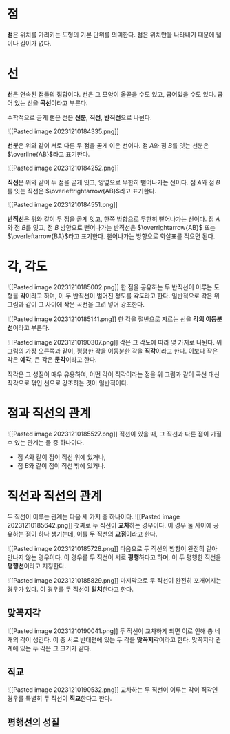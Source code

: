 # 점
**점**은 위치를 가리키는 도형의 기본 단위를 의미한다. 점은 위치만을 나타내기 때문에 넓이나 길이가 없다.
# 선
**선**은 연속된 점들의 집합이다. 선은 그 모양이 올곧을 수도 있고, 굽어있을 수도 있다. 굽어 있는 선을 **곡선**이라고 부른다.

수학적으로 곧게 뻗은 선은 **선분**, **직선**, **반직선**으로 나뉜다.

![[Pasted image 20231210184335.png]]

**선분**은 위와 같이 서로 다른 두 점을 곧게 이은 선이다. 점 $A$와 점 $B$를 잇는 선분은 $\overline{AB}$라고 표기한다.

![[Pasted image 20231210184252.png]]

**직선**은 위와 같이 두 점을 곧게 잇고, 양옆으로 무한히 뻗어나가는 선이다. 점 $A$와 점 $B$를 잇는 직선은 $\overleftrightarrow{AB}$라고 표기한다.

![[Pasted image 20231210184551.png]]

**반직선**은 위와 같이 두 점을 곧게 잇고, 한쪽 방향으로 무한히 뻗어나가는 선이다. 점 $A$와 점 $B$를 잇고, 점 $B$ 방향으로 뻗어나가는 반직선은 $\overrightarrow{AB}$ 또는 $\overleftarrow{BA}$라고 표기한다. 뻗어나가는 방향으로 화살표를 적으면 된다.
# 각, 각도
![[Pasted image 20231210185002.png]]
한 점을 공유하는 두 반직선이 이루는 도형을 **각**이라고 하며, 이 두 반직선이 벌어진 정도를 **각도**라고 한다. 일반적으로 각은 위 그림과 같이 그 사이에 작은 곡선을 그려 넣어 강조한다.

![[Pasted image 20231210185141.png]]
한 각을 절반으로 자르는 선을 **각의 이등분선**이라고 부른다.

![[Pasted image 20231210190307.png]]
각은 그 각도에 따라 몇 가지로 나뉜다. 위 그림의 가장 오른쪽과 같이, 평평한 각을 이등분한 각을 **직각**이라고 한다. 이보다 작은 각은 **예각**, 큰 각은 **둔각**이라고 한다.

직각은 그 성질이 매우 유용하여, 어떤 각이 직각이라는 점을 위 그림과 같이 곡선 대신 직각으로 꺾인 선으로 강조하는 것이 일반적이다.
# 점과 직선의 관계
![[Pasted image 20231210185527.png]]
직선이 있을 때, 그 직선과 다른 점이 가질 수 있는 관계는 둘 중 하나이다.
- 점 $A$와 같이 점이 직선 위에 있거나,
- 점 $B$와 같이 점이 직선 밖에 있거나.
# 직선과 직선의 관계
두 직선이 이루는 관계는 다음 세 가지 중 하나이다.
![[Pasted image 20231210185642.png]]
첫째로 두 직선이 **교차**하는 경우이다. 이 경우 둘 사이에 공유하는 점이 하나 생기는데, 이를 두 직선의 **교점**이라고 한다.

![[Pasted image 20231210185728.png]]
다음으로 두 직선의 방향이 완전히 같아 만나지 않는 경우이다. 이 경우를 두 직선이 서로 **평행**하다고 하며, 이 두 평행한 직선을 **평행선**이라고 지칭한다.

![[Pasted image 20231210185829.png]]
마지막으로 두 직선이 완전히 포개어지는 경우가 있다. 이 경우를 두 직선이 **일치**한다고 한다.
## 맞꼭지각
![[Pasted image 20231210190041.png]]
두 직선이 교차하게 되면 이로 인해 총 네 개의 각이 생긴다. 이 중 서로 반대편에 있는 두 각을 **맞꼭지각**이라고 한다. 맞꼭지각 관계에 있는 두 각은 그 크기가 같다.
## 직교
![[Pasted image 20231210190532.png]]
교차하는 두 직선이 이루는 각이 직각인 경우를 특별히 두 직선이 **직교**한다고 한다.
## 평행선의 성질